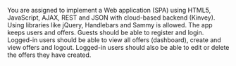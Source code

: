 You are assigned to implement a Web application (SPA) using HTML5, JavaScript, AJAX, REST and JSON with cloud-based backend (Kinvey). Using libraries like jQuery, Handlebars and Sammy is allowed. The app keeps users and offers. Guests should be able to register and login. Logged-in users should be able to view all offers (dashboard), create and view offers and logout. Logged-in users should also be able to edit or delete the offers they have created.
